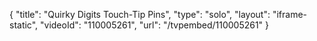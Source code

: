{
    "title": "Quirky Digits Touch-Tip Pins",
    "type": "solo",
    "layout": "iframe-static",
    "videoId": "110005261",
    "url": "\/tvpembed\/110005261"
}